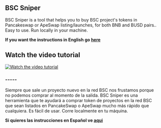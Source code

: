 <H2>BSC Sniper</H2>

BSC Sniper is a tool that helps you to buy BSC project's tokens in Pancakeswap or ApeSwap listing/launches, for both BNB and BUSD pairs.. Easy to use. Run locally in your machine.

**If you want the instructions in English go [here](https://github.com/BSC-Sniper/free-bsc-sniper/blob/main/README-english.md)**

<H2>Watch the video tutorial</H2>

[![Watch the video tutorial](https://img.youtube.com/vi/dTnUN82focU/0.jpg)](https://www.youtube.com/watch?v=dTnUN82focU)

### -----

Siempre que sale un proyecto nuevo en la red BSC nos frustamos porque no podemos comprar al momento de la salida. BSC Sniper es una herramienta que te ayudará a comprar token de proyectos en la red BSC que sean listados en PancakeSwap o ApeSwap mucho más rápido que cualquiera. Es fácil de usar. Corre localmente en tu máquina.

**Si quieres las instrucciones en Español ve [aqui](https://github.com/BSC-Sniper/free-bsc-sniper/blob/main/README-spanish.md)**
